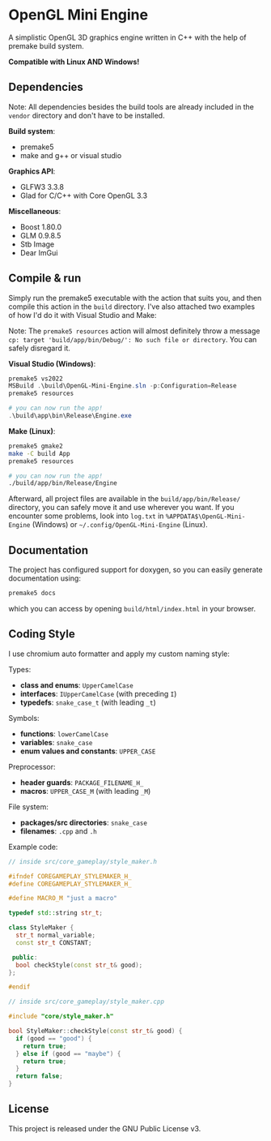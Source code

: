 # OpenGL Mini Engine

A simplistic OpenGL 3D graphics engine written in C++ with the help of premake build system.

__Compatible with Linux AND Windows!__

## Dependencies

Note: All dependencies besides the build tools are already included in the `vendor` directory and don't have to be installed.

__Build system__:
- premake5
- make and g++ or visual studio

__Graphics API__:
- GLFW3 3.3.8
- Glad for C/C++ with Core OpenGL 3.3

__Miscellaneous__:
- Boost 1.80.0
- GLM 0.9.8.5
- Stb Image
- Dear ImGui

## Compile & run

Simply run the premake5 executable with the action that suits you, and then compile this action in the `build` directory.
I've also attached two examples of how I'd do it with Visual Studio and Make:

Note: The `premake5 resources` action will almost definitely throw a message `cp: target 'build/app/bin/Debug/': No such file or directory`. You can safely disregard it.

__Visual Studio (Windows)__:
```powershell
premake5 vs2022
MSBuild .\build\OpenGL-Mini-Engine.sln -p:Configuration=Release
premake5 resources

# you can now run the app!
.\build\app\bin\Release\Engine.exe
```

__Make (Linux)__:
```bash
premake5 gmake2
make -C build App
premake5 resources

# you can now run the app!
./build/app/bin/Release/Engine
```

Afterward, all project files are available in the `build/app/bin/Release/` directory, you can safely move it and use wherever you want.
If you encounter some problems, look into `log.txt` in `%APPDATA$\OpenGL-Mini-Engine` (Windows) or `~/.config/OpenGL-Mini-Engine` (Linux).

## Documentation

The project has configured support for doxygen, so you can easily generate documentation using:
```bash
premake5 docs
```
which you can access by opening `build/html/index.html` in your browser.

## Coding Style

I use chromium auto formatter and apply my custom naming style:

Types:
* __class and enums__: `UpperCamelCase`
* __interfaces__: `IUpperCamelCase` (with preceding `I`)
* __typedefs__: `snake_case_t` (with leading `_t`)

Symbols:
* __functions__: `lowerCamelCase`
* __variables__: `snake_case`
* __enum values and constants__: `UPPER_CASE`

Preprocessor:
* __header guards__: `PACKAGE_FILENAME_H_`
* __macros__: `UPPER_CASE_M` (with leading `_M`)

File system:
* __packages/src directories__: `snake_case`
* __filenames__: `.cpp` and `.h`

Example code:
```cpp
// inside src/core_gameplay/style_maker.h

#ifndef COREGAMEPLAY_STYLEMAKER_H_
#define COREGAMEPLAY_STYLEMAKER_H_

#define MACRO_M "just a macro"

typedef std::string str_t;

class StyleMaker {
  str_t normal_variable;
  const str_t CONSTANT;

 public:
  bool checkStyle(const str_t& good);
};

#endif
```

```cpp
// inside src/core_gameplay/style_maker.cpp

#include "core/style_maker.h"

bool StyleMaker::checkStyle(const str_t& good) {
  if (good == "good") {
    return true;
  } else if (good == "maybe") {
    return true;
  }
  return false;
}

```

## License

This project is released under the GNU Public License v3.

